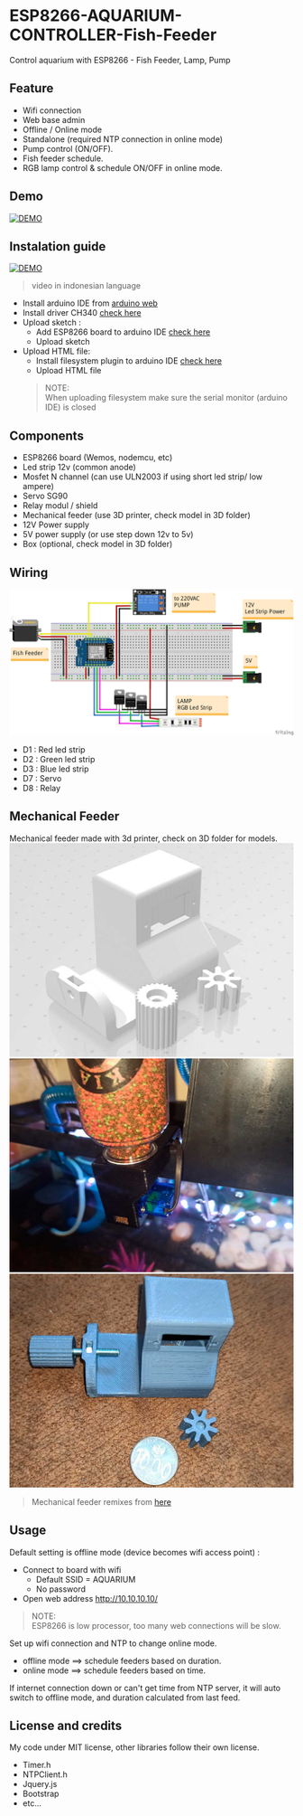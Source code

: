 # ESP8266-AQUARIUM-CONTROLLER-Fish-Feeder
Control aquarium with ESP8266 - Fish Feeder, Lamp, Pump

## Feature
- Wifi connection
- Web base admin
- Offline / Online mode
- Standalone (required NTP connection in online mode)
- Pump control (ON/OFF).
- Fish feeder schedule.
- RGB lamp control & schedule ON/OFF in online mode.

## Demo
[![DEMO](http://img.youtube.com/vi/GxMegb_iBR0/0.jpg)](https://youtu.be/GxMegb_iBR0)

## Instalation guide
[![DEMO](http://img.youtube.com/vi/HuCPMu3hP7A/0.jpg)](https://youtu.be/HuCPMu3hP7A)
> video in indonesian language

- Install arduino IDE from [arduino web](https://www.arduino.cc/)
- Install driver CH340 [check here](https://learn.sparkfun.com/tutorials/how-to-install-ch340-drivers/all)
- Upload sketch :
	- Add ESP8266 board to arduino IDE [check here](https://github.com/esp8266/Arduino)
	- Upload sketch
- Upload HTML file:
	- Install filesystem plugin to arduino IDE [check here](https://github.com/esp8266/arduino-esp8266fs-plugin)
	- Upload HTML file
	> NOTE:  
	> When uploading filesystem make sure the serial monitor (arduino IDE) is closed

## Components
- ESP8266 board (Wemos, nodemcu, etc)
- Led strip 12v (common anode)
- Mosfet N channel (can use ULN2003 if using short led strip/ low ampere)
- Servo SG90
- Relay modul / shield
- Mechanical feeder (use 3D printer, check model in 3D folder)
- 12V Power supply
- 5V power supply (or use step down 12v to 5v)
- Box (optional, check model in 3D folder)

## Wiring
![Wiring](wiring/wiring.png)
 - D1 : Red led strip
 - D2 : Green led strip
 - D3 : Blue led strip
 - D7 : Servo
 - D8 : Relay

## Mechanical Feeder
Mechanical feeder made with 3d printer, check on 3D folder for models.
![feeder1](3D/feeder.jpg)
![feeder2](3D/feeder01.jpg)
![feeder3](3D/feeder04.jpg)
> Mechanical feeder remixes from [here](https://www.thingiverse.com/thing:2921447)
## Usage
Default setting is offline mode (device becomes wifi access point) :
- Connect to board with wifi 
	- Default SSID = AQUARIUM
	- No password
- Open web address http://10.10.10.10/
> NOTE:  
> ESP8266 is low processor, too many web connections will be slow.


Set up wifi connection and NTP to change online mode.  
- offline mode ==> schedule feeders based on duration.
- online mode ==> schedule feeders based on time.

If internet connection down or can't get time from NTP server, it will auto switch to offline mode, and duration calculated from last feed.  


## License and credits
My code under MIT license, other libraries follow their own license.
- Timer.h
- NTPClient.h
- Jquery.js
- Bootstrap
- etc...














